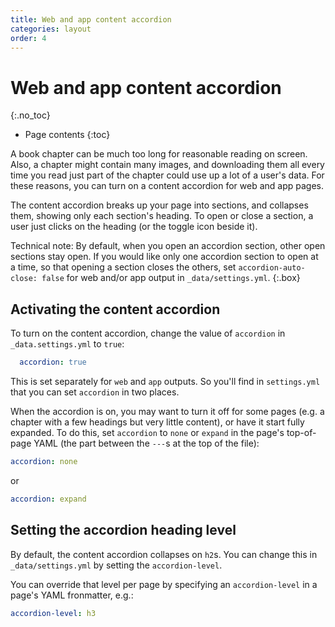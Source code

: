 ```yaml
---
title: Web and app content accordion
categories: layout
order: 4
---
```


# Web and app content accordion
{:.no_toc}

* Page contents
{:toc}

A book chapter can be much too long for reasonable reading on screen. Also, a chapter might contain many images, and downloading them all every time you read just part of the chapter could use up a lot of a user's data. For these reasons, you can turn on a content accordion for web and app pages.

The content accordion breaks up your page into sections, and collapses them, showing only each section's heading. To open or close a section, a user just clicks on the heading (or the toggle icon beside it).

Technical note: By default, when you open an accordion section, other open sections stay open. If you would like only one accordion section to open at a time, so that opening a section closes the others, set `accordion-auto-close: false` for web and/or app output in `_data/settings.yml`.
{:.box}

## Activating the content accordion

To turn on the content accordion, change the value of `accordion` in `_data.settings.yml` to `true`:

``` yaml
  accordion: true
```

This is set separately for `web` and `app` outputs. So you'll find in `settings.yml` that you can set `accordion` in two places.

When the accordion is on, you may want to turn it off for some pages (e.g. a chapter with a few headings but very little content), or have it start fully expanded. To do this, set `accordion` to `none` or `expand` in the page's top-of-page YAML (the part between the `---`s at the top of the file):

``` yaml
accordion: none
```

or

``` yaml
accordion: expand
```

## Setting the accordion heading level

By default, the content accordion collapses on `h2`s. You can change this in `_data/settings.yml` by setting the `accordion-level`.

You can override that level per page by specifying an `accordion-level` in a page's YAML fronmatter, e.g.:

``` yaml
accordion-level: h3
```
